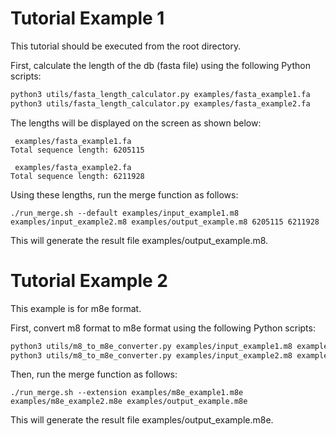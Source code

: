# Tutorial Example 1

This tutorial should be executed from the root directory.

First, calculate the length of the db (fasta file) using the following Python scripts:

```bash
python3 utils/fasta_length_calculator.py examples/fasta_example1.fa
python3 utils/fasta_length_calculator.py examples/fasta_example2.fa
```

The lengths will be displayed on the screen as shown below:
```
 examples/fasta_example1.fa
Total sequence length: 6205115

 examples/fasta_example2.fa
Total sequence length: 6211928
```

Using these lengths, run the merge function as follows:
```
./run_merge.sh --default examples/input_example1.m8 examples/input_example2.m8 examples/output_example.m8 6205115 6211928
```

This will generate the result file examples/output_example.m8.



# Tutorial Example 2

This example is for m8e format.

First, convert m8 format to m8e format using the following Python scripts:

```bash
python3 utils/m8_to_m8e_converter.py examples/input_example1.m8 examples/fasta_example1.fa examples/m8e_example1.m8e
python3 utils/m8_to_m8e_converter.py examples/input_example2.m8 examples/fasta_example2.fa examples/m8e_example2.m8e
```

Then, run the merge function as follows:
```
./run_merge.sh --extension examples/m8e_example1.m8e examples/m8e_example2.m8e examples/output_example.m8e
```

This will generate the result file examples/output_example.m8e.
